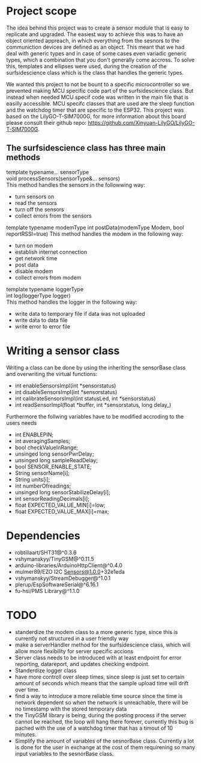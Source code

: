 # Project scope
The idea behind this project was to create a sensor module that is easy to replicate and upgraded.
The easiest way to achieve this was to have an object oriented appreach, in which everything from the sesnors to the communiction devices are defined as an object.
This meant that we had deal with generic types and in case of some cases even variadic generic types, which a combination that you don't generally come accross.
To solve this, templates and ellipses were used, during the creation of the surfsidescience class which is the class that handles the generic types.

We wanted this project to not be bount to a specific microcontroller so we prevented making MCU specific code part of the surfsidescience class. But instead when needed MCU specif code was written in the main file that is easilly accessible.
MCU specifc classes that are used are the sleep function and the watchdog timer that are specific to the ESP32. This project was based on the LilyGO-T-SIM7000G, for more information about this board please consult their github repo: https://github.com/Xinyuan-LilyGO/LilyGO-T-SIM7000G.

## The surfsidescience class has three main methods

template typename... sensorType <br>
void processSensors(sensorType&... sensors)<br>
This method handles the sensors in the followwing way:
- turn sensors on
- read the sensors
- turn off the sensors
- collect errors from the sensors

template typename modemType
int postData(modemType Modem, bool reportRSSI=true) 
This method handles the modem in the following way:
- turn on modem
- establish internet connection
- get network time
- post data
- disable modem
- collect errors from modem

template typename loggerType<br>
int log(loggerType logger)<br>
This method handles the logger in the following way:
- write data to temporary file if data was not uploaded
- write data to data file
- write error to error file

# Writing a sensor class
Writing a class can be done by using the inheriting the sensorBase class and overwriting the virtual functions:
- int enableSensorsImpl(int *sensorstatus)
- int disableSensorsImpl(int *sensorstatus)
- int calibrateSensorsImpl(int statusLed, int *sensorstatus)
- int readSensorImpl(float *buffer, int *sensorstatus, long delay_)

Furthermore the follwing variables have to be modified accroding to the users needs
- int ENABLEPIN;
- int averagingSamples;
- bool checkValueInRange;
- unsinged long sensorPwrDelay;
- unsinged long sampleReadDelay;
- bool SENSOR_ENABLE_STATE;
- String sensorName[i];
- String units[i];
- int numberOfreadings;
- unsinged long sensorStabilizeDelay[i];
- int sensorReadingDecimals[i];
- float EXPECTED_VALUE_MIN[i]=low;
- float EXPECTED_VALUE_MAX[i]=max;

# Dependencies
- robtillaart/SHT31@^0.3.6
- vshymanskyy/TinyGSM@^0.11.5
- arduino-libraries/ArduinoHttpClient@^0.4.0
- mulmer89/EZO I2C Sensors@1.0.0+32e1eda
- vshymanskyy/StreamDebugger@^1.0.1
- plerup/EspSoftwareSerial@^6.16.1
- fu-hsi/PMS Library@^1.1.0

# TODO
- standerdize the modem class to a more generic type, since this is currently not structured in a user friendly way
- make a serverHandler method for the surfsidescience class, which will allow more flexibility for server specific accions
- Server class needs to be introduced with at least endpoint for error reporting, datareport, and updates checking endpoint.
- Standerdize logger class 
- have more controll over sleep times, since sleep is just set to certain amount of seconds which means that the sample upload time will drift over time.
- find a way to introduce a more reliable time source since the time is network dependent so when the network is unreachable, there will be no timestamp with the stored temporary data
- the TinyGSM library is being, during the posting process if the server cannot be reached, the loop will hang there forever, currently this bug is pached with the use of a watchdog timer that has a timout of 10 minutes.
- Simplify the amount of variables of the sesnorBase class. Currently a lot is done for the user in exchange at the cost of them requirening so many input variables to the sesnorBase class.
